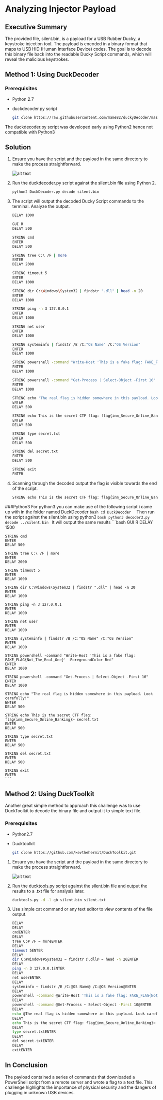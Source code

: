 # Analyzing Injector Payload

## Executive Summary

The provided file, silent.bin, is a payload for a USB Rubber Ducky, a keystroke injection tool. The payload is encoded in a binary format that maps to USB HID (Human Interface Device) codes. The goal is to decode this binary file back into the readable Ducky Script commands, which will reveal the malicious  keystrokes.

## Method 1: Using DuckDecoder

### Prerequisites

- Python 2.7
- duckdecoder.py script

  ```bash
  git clone https://raw.githubusercontent.com/mame82/duckyDecoder/master/duckdecoder.py

The duckdecoder.py script was developed early using Python2 hence not compatible with Python3

## Solution

1. Ensure you have the script and the payload in the same directory to make the process straightforward.

   ![alt text](image.png)

2. Run the duckdecoder.py script against the silent.bin file using Python 2.

    ```bash
    python2 DuckDecoder.py decode silent.bin
    ```

3. The script will output the decoded Ducky Script commands to the terminal. Analyze the output.

    ```bash
    DELAY 1000

    GUI R
    DELAY 500

    STRING cmd
    ENTER
    DELAY 500

    STRING tree C:\ /F | more
    ENTER
    DELAY 2000

    STRING timeout 5
    ENTER
    DELAY 1000

    STRING dir C:\Windows\System32 | findstr ".dll" | head -n 20
    ENTER
    DELAY 1000

    STRING ping -n 3 127.0.0.1
    ENTER
    DELAY 1000

    STRING net user
    ENTER
    DELAY 1000

    STRING systeminfo | findstr /B /C:"OS Name" /C:"OS Version"
    ENTER
    DELAY 1000

    STRING powershell -command "Write-Host 'This is a fake flag: FAKE_FLAG{Not_The_Real_One}' -ForegroundColor Red"
    ENTER
    DELAY 1000

    STRING powershell -command "Get-Process | Select-Object -First 10"
    ENTER
    DELAY 1000

    STRING echo "The real flag is hidden somewhere in this payload. Look carefully!"
    ENTER
    DELAY 500

    STRING echo This is the secret CTF flag: flag{inm_Secure_Online_Banking}> secret.txt
    ENTER
    DELAY 500

    STRING type secret.txt
    ENTER
    DELAY 500

    STRING del secret.txt
    ENTER
    DELAY 500

    STRING exit
    ENTER

4. Scanning through the decoded output the flag is visible towards the end of the script.

    ```bash
    STRING echo This is the secret CTF flag: flag{inm_Secure_Online_Banking} > secret.txt
    ```

###Python3
For python3 you can make use of the following script i came up with in the folder named DuckDecoder
	```bash
	cd DuckDecoder 
	```
Then run the script against the silent.bin using python3
	```bash
	python3 decoder3.py decode ../silent.bin
	```	
It will output the same results	
	```bash
	GUI R
	DELAY 1500

	STRING cmd
	ENTER
	DELAY 500

	STRING tree C:\ /F | more
	ENTER
	DELAY 2000

	STRING timeout 5
	ENTER
	DELAY 1000

	STRING dir C:\Windows\System32 | findstr ".dll" | head -n 20
	ENTER
	DELAY 1000

	STRING ping -n 3 127.0.0.1
	ENTER
	DELAY 1000

	STRING net user
	ENTER
	DELAY 1000

	STRING systeminfo | findstr /B /C:"OS Name" /C:"OS Version"
	ENTER
	DELAY 1000

	STRING powershell -command "Write-Host 'This is a fake flag: FAKE_FLAG{Not_The_Real_One}' -ForegroundColor Red"
	ENTER
	DELAY 1000

	STRING powershell -command "Get-Process | Select-Object -First 10"
	ENTER
	DELAY 1000

	STRING echo "The real flag is hidden somewhere in this payload. Look carefully!"
	ENTER
	DELAY 500

	STRING echo This is the secret CTF flag: flag{inm_Secure_Online_Banking}> secret.txt
	ENTER
	DELAY 500

	STRING type secret.txt
	ENTER
	DELAY 500

	STRING del secret.txt
	ENTER
	DELAY 500

	STRING exit
	ENTER
	```

## Method 2: Using DuckToolkit

Another great simple method to approach this challenge was to use DuckToolkit to decode the binary file and output it to simple text file.

### Prerequisites

- Python2.7
- Ducktoolkit

    ```bash
    git clone https://github.com/kevthehermit/DuckToolkit.git

1. Ensure you have the script and the payload in the same directory to make the process straightforward.

   ![alt text](image-1.png)

2. Run the ducktools.py script against the silent.bin file and output the results to a .txt file for analysis later.

    ```bash
    ducktools.py -d -l gb silent.bin silent.txt
    ```

3. Use simple cat command or any text editor to view contents of the file output.

    ```bash
    DELAY
    DELAY
    cmdENTER
    DELAY
    tree C:# /F ~ moreENTER
    DELAY
    timeout 5ENTER
    DELAY
    dir C:#Windows#System32 ~ findstr @.dll@ ~ head -n 20ENTER
    DELAY
    ping -n 3 127.0.0.1ENTER
    DELAY
    net userENTER
    DELAY
    systeminfo ~ findstr /B /C:@OS Name@ /C:@OS Version@ENTER
    DELAY
    powershell -command @Write-Host 'This is a fake flag: FAKE_FLAG{Not_The_Real_One}' -ForegroundColor Red@ENTER
    DELAY
    powershell -command @Get-Process ~ Select-Object -First 10@ENTER
    DELAY
    echo @The real flag is hidden somewhere in this payload. Look carefully!@ENTER
    DELAY
    echo This is the secret CTF flag: flag{inm_Secure_Online_Banking}> secret.txtENTER
    DELAY
    type secret.txtENTER
    DELAY
    del secret.txtENTER
    DELAY
    exitENTER

## In Conclusion

 The payload contained a series of commands that downloaded a PowerShell script from a remote server and wrote a flag to a text file. This challenge highlights the importance of physical security and the dangers of plugging in unknown USB devices.
